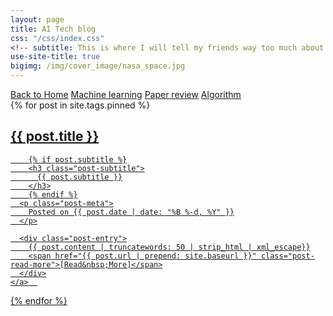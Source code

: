 ```yaml
---
layout: page
title: AI Tech blog
css: "/css/index.css"
<!-- subtitle: This is where I will tell my friends way too much about me -->
use-site-title: true
bigimg: /img/cover_image/nasa_space.jpg
---
```


<div class="list-filters">
  <a href="/index" class="list-filter">Back to Home</a>
  <a href="/machinelearning" class="list-filter">Machine learning</a>
  <a href="/paperreview" class="list-filter">Paper review</a>
  <a href="/algorithm" class="list-filter">Algorithm</a>
  <!-- <a href="/tags" class="list-filter">Index</a> -->
</div>

<div class="posts-list">
  {% for post in site.tags.pinned %}
  <article>
    <a class="post-preview" href="{{ post.url | prepend: site.baseurl }}">
	    <h2 class="post-title">{{ post.title }}</h2>
	
	    {% if post.subtitle %}
	    <h3 class="post-subtitle">
	      {{ post.subtitle }}
	    </h3>
	    {% endif %}
      <p class="post-meta">
        Posted on {{ post.date | date: "%B %-d, %Y" }}
      </p>

      <div class="post-entry">
        {{ post.content | truncatewords: 50 | strip_html | xml_escape}}
        <span href="{{ post.url | prepend: site.baseurl }}" class="post-read-more">[Read&nbsp;More]</span>
      </div>
    </a>  
   </article>
  {% endfor %}
</div>


